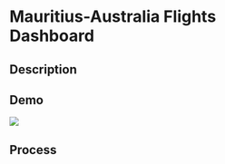 # Mauritius-Australia Flights Dashboard
## Description


## Demo

![](Dash-Demo-20200126-323pm.gif)

## Process
